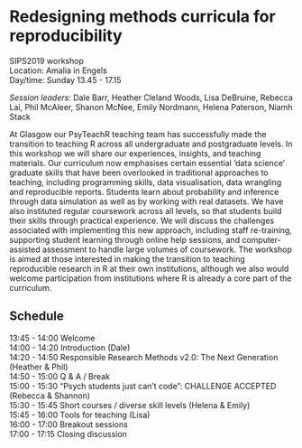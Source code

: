 # Redesigning methods curricula for reproducibility

SIPS2019 workshop  
Location: Amalia in Engels  
Day/time: Sunday 13.45 - 17.15

*Session leaders:* Dale Barr, Heather Cleland Woods, Lisa DeBruine, Rebecca Lai, Phil McAleer, Shanon McNee, Emily Nordmann, Helena Paterson, Niamh Stack


At Glasgow our PsyTeachR teaching team has successfully made the transition to teaching R across all undergraduate and postgraduate levels. In this workshop we will share our experiences, insights, and teaching materials. Our curriculum now emphasises certain essential ‘data science’ graduate skills that have been overlooked in traditional approaches to teaching, including programming skills, data visualisation, data wrangling and reproducible reports. Students learn about probability and inference through data simulation as well as by working with real datasets. We have also instituted regular coursework across all levels, so that students build their skills through practical experience. We will discuss the challenges associated with implementing this new approach, including staff re-training, supporting student learning through online help sessions, and computer-assisted assessment to handle large volumes of coursework. The workshop is aimed at those interested in making the transition to teaching reproducible research in R at their own institutions, although we also would welcome participation from institutions where R is already a core part of the curriculum.

## Schedule

13:45 - 14:00 Welcome  
14:00 - 14:20 Introduction (Dale)  
14:20 - 14:50 Responsible Research Methods v2.0: The Next Generation (Heather & Phil)  
14:50 - 15:00 Q & A / Break  
15:00 - 15:30 “Psych students just can’t code”: CHALLENGE ACCEPTED (Rebecca & Shannon)  
15:30 - 15:45 Short courses / diverse skill levels (Helena & Emily)  
15:45 - 16:00 Tools for teaching (Lisa)  
16:00 - 17:00 Breakout sessions  
17:00 - 17:15 Closing discussion